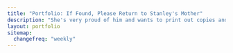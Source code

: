 ```yaml
---
title: "Portfolio: If Found, Please Return to Stanley's Mother"
description: "She's very proud of him and wants to print out copies and stick them to the refrigerator. Thank you."
layout: portfolio
sitemap:
  changefreq: "weekly"
---
```

